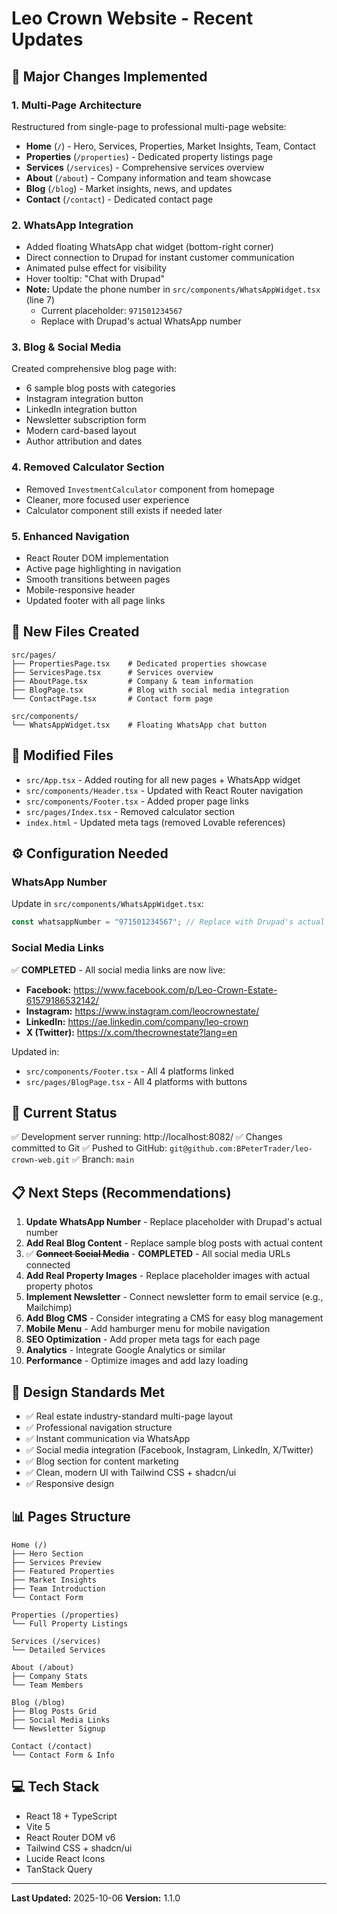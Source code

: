 # Leo Crown Website - Recent Updates

## 🎉 Major Changes Implemented

### 1. **Multi-Page Architecture**
Restructured from single-page to professional multi-page website:
- **Home** (`/`) - Hero, Services, Properties, Market Insights, Team, Contact
- **Properties** (`/properties`) - Dedicated property listings page
- **Services** (`/services`) - Comprehensive services overview
- **About** (`/about`) - Company information and team showcase
- **Blog** (`/blog`) - Market insights, news, and updates
- **Contact** (`/contact`) - Dedicated contact page

### 2. **WhatsApp Integration** 
- Added floating WhatsApp chat widget (bottom-right corner)
- Direct connection to Drupad for instant customer communication
- Animated pulse effect for visibility
- Hover tooltip: "Chat with Drupad"
- **Note:** Update the phone number in `src/components/WhatsAppWidget.tsx` (line 7)
  - Current placeholder: `971501234567`
  - Replace with Drupad's actual WhatsApp number

### 3. **Blog & Social Media**
Created comprehensive blog page with:
- 6 sample blog posts with categories
- Instagram integration button
- LinkedIn integration button
- Newsletter subscription form
- Modern card-based layout
- Author attribution and dates

### 4. **Removed Calculator Section**
- Removed `InvestmentCalculator` component from homepage
- Cleaner, more focused user experience
- Calculator component still exists if needed later

### 5. **Enhanced Navigation**
- React Router DOM implementation
- Active page highlighting in navigation
- Smooth transitions between pages
- Mobile-responsive header
- Updated footer with all page links

## 📁 New Files Created

```
src/pages/
├── PropertiesPage.tsx    # Dedicated properties showcase
├── ServicesPage.tsx      # Services overview
├── AboutPage.tsx         # Company & team information
├── BlogPage.tsx          # Blog with social media integration
└── ContactPage.tsx       # Contact form page

src/components/
└── WhatsAppWidget.tsx    # Floating WhatsApp chat button
```

## 🔧 Modified Files

- `src/App.tsx` - Added routing for all new pages + WhatsApp widget
- `src/components/Header.tsx` - Updated with React Router navigation
- `src/components/Footer.tsx` - Added proper page links
- `src/pages/Index.tsx` - Removed calculator section
- `index.html` - Updated meta tags (removed Lovable references)

## ⚙️ Configuration Needed

### WhatsApp Number
Update in `src/components/WhatsAppWidget.tsx`:
```typescript
const whatsappNumber = "971501234567"; // Replace with Drupad's actual number
```

### Social Media Links
✅ **COMPLETED** - All social media links are now live:
- **Facebook:** https://www.facebook.com/p/Leo-Crown-Estate-61579186532142/
- **Instagram:** https://www.instagram.com/leocrownestate/
- **LinkedIn:** https://ae.linkedin.com/company/leo-crown
- **X (Twitter):** https://x.com/thecrownestate?lang=en

Updated in:
- `src/components/Footer.tsx` - All 4 platforms linked
- `src/pages/BlogPage.tsx` - All 4 platforms with buttons

## 🚀 Current Status

✅ Development server running: http://localhost:8082/
✅ Changes committed to Git
✅ Pushed to GitHub: `git@github.com:BPeterTrader/leo-crown-web.git`
✅ Branch: `main`

## 📋 Next Steps (Recommendations)

1. **Update WhatsApp Number** - Replace placeholder with Drupad's actual number
2. **Add Real Blog Content** - Replace sample blog posts with actual content
3. ✅ ~~**Connect Social Media**~~ - **COMPLETED** - All social media URLs connected
4. **Add Real Property Images** - Replace placeholder images with actual property photos
5. **Implement Newsletter** - Connect newsletter form to email service (e.g., Mailchimp)
6. **Add Blog CMS** - Consider integrating a CMS for easy blog management
7. **Mobile Menu** - Add hamburger menu for mobile navigation
8. **SEO Optimization** - Add proper meta tags for each page
9. **Analytics** - Integrate Google Analytics or similar
10. **Performance** - Optimize images and add lazy loading

## 🎨 Design Standards Met

- ✅ Real estate industry-standard multi-page layout
- ✅ Professional navigation structure
- ✅ Instant communication via WhatsApp
- ✅ Social media integration (Facebook, Instagram, LinkedIn, X/Twitter)
- ✅ Blog section for content marketing
- ✅ Clean, modern UI with Tailwind CSS + shadcn/ui
- ✅ Responsive design

## 📊 Pages Structure

```
Home (/)
├── Hero Section
├── Services Preview
├── Featured Properties
├── Market Insights
├── Team Introduction
└── Contact Form

Properties (/properties)
└── Full Property Listings

Services (/services)
└── Detailed Services

About (/about)
├── Company Stats
└── Team Members

Blog (/blog)
├── Blog Posts Grid
├── Social Media Links
└── Newsletter Signup

Contact (/contact)
└── Contact Form & Info
```

## 💻 Tech Stack

- React 18 + TypeScript
- Vite 5
- React Router DOM v6
- Tailwind CSS + shadcn/ui
- Lucide React Icons
- TanStack Query

---

**Last Updated:** 2025-10-06
**Version:** 1.1.0
